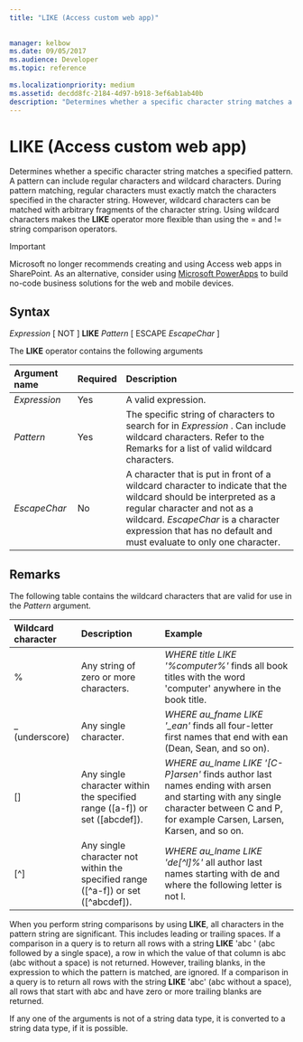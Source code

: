 ```yaml
---
title: "LIKE (Access custom web app)"
 
 
manager: kelbow
ms.date: 09/05/2017
ms.audience: Developer
ms.topic: reference
  
ms.localizationpriority: medium
ms.assetid: decdd8fc-2184-4d97-b918-3ef6ab1ab40b
description: "Determines whether a specific character string matches a specified pattern. A pattern can include regular characters and wildcard characters. During pattern matching, regular characters must exactly match the characters specified in the character string. However, wildcard characters can be matched with arbitrary fragments of the character string. Using wildcard characters makes the LIKE operator more flexible than using the = and != string comparison operators."
---
```


# LIKE (Access custom web app)

Determines whether a specific character string matches a specified pattern. A pattern can include regular characters and wildcard characters. During pattern matching, regular characters must exactly match the characters specified in the character string. However, wildcard characters can be matched with arbitrary fragments of the character string. Using wildcard characters makes the **LIKE** operator more flexible than using the = and != string comparison operators. 
  
> [!IMPORTANT]
> Microsoft no longer recommends creating and using Access web apps in SharePoint. As an alternative, consider using [Microsoft PowerApps](https://powerapps.microsoft.com/en-us/) to build no-code business solutions for the web and mobile devices. 
  
## Syntax

 *Expression*  [ NOT ] **LIKE** *Pattern*  [ ESCAPE  *EscapeChar*  ] 
  
The **LIKE** operator contains the following arguments 
  
|**Argument name**|**Required**|**Description**|
|:-----|:-----|:-----|
| *Expression*  <br/> |Yes  <br/> |A valid expression.  <br/> |
| *Pattern*  <br/> |Yes  <br/> |The specific string of characters to search for in  *Expression*  . Can include wildcard characters. Refer to the Remarks for a list of valid wildcard characters.  <br/> |
| *EscapeChar*  <br/> |No  <br/> |A character that is put in front of a wildcard character to indicate that the wildcard should be interpreted as a regular character and not as a wildcard.  *EscapeChar*  is a character expression that has no default and must evaluate to only one character.  <br/> |
   
## Remarks

The following table contains the wildcard characters that are valid for use in the  *Pattern*  argument. 
  
|**Wildcard character**|**Description**|**Example**|
|:-----|:-----|:-----|
|%  <br/> |Any string of zero or more characters.  <br/> | *WHERE title LIKE '%computer%'*  finds all book titles with the word 'computer' anywhere in the book title.  <br/> |
|_ (underscore)  <br/> |Any single character.  <br/> | *WHERE au_fname LIKE '_ean'*  finds all four-letter first names that end with ean (Dean, Sean, and so on).  <br/> |
|[]  <br/> |Any single character within the specified range ([a-f]) or set ([abcdef]).  <br/> | *WHERE au_lname LIKE '[C-P]arsen'*  finds author last names ending with arsen and starting with any single character between C and P, for example Carsen, Larsen, Karsen, and so on.  <br/> |
|[^]  <br/> |Any single character not within the specified range ([^a-f]) or set ([^abcdef]).  <br/> | *WHERE au_lname LIKE 'de[^l]%'*  all author last names starting with de and where the following letter is not l.  <br/> |
   
When you perform string comparisons by using **LIKE**, all characters in the pattern string are significant. This includes leading or trailing spaces. If a comparison in a query is to return all rows with a string **LIKE** 'abc ' (abc followed by a single space), a row in which the value of that column is abc (abc without a space) is not returned. However, trailing blanks, in the expression to which the pattern is matched, are ignored. If a comparison in a query is to return all rows with the string **LIKE** 'abc' (abc without a space), all rows that start with abc and have zero or more trailing blanks are returned. 
  
If any one of the arguments is not of a string data type, it is converted to a string data type, if it is possible.
  

